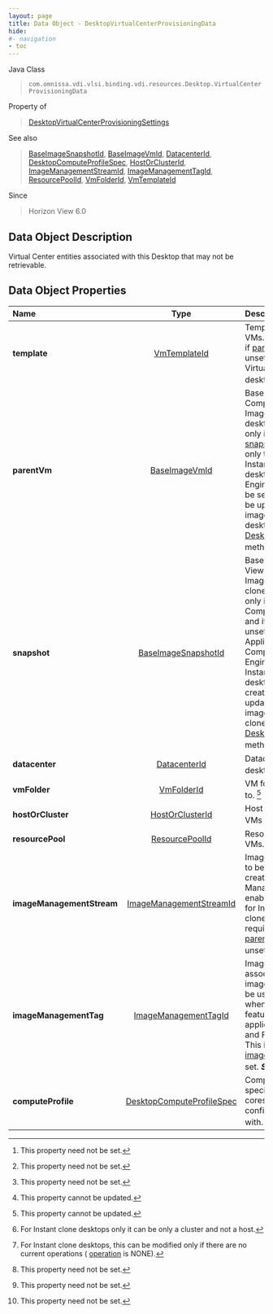 ```yaml
---
layout: page
title: Data Object - DesktopVirtualCenterProvisioningData
hide:
#- navigation
- toc
---
```






Java Class
> `com.omnissa.vdi.vlsi.binding.vdi.resources.Desktop.VirtualCenterProvisioningData`

Property of
> [DesktopVirtualCenterProvisioningSettings](vdi.resources.Desktop.VirtualCenterProvisioningSettings.md#field_detail)

See also
> [BaseImageSnapshotId](vdi.entity.BaseImageSnapshotId.md), [BaseImageVmId](vdi.entity.BaseImageVmId.md), [DatacenterId](vdi.entity.DatacenterId.md), [DesktopComputeProfileSpec](vdi.resources.Desktop.ComputeProfileSpec.md), [HostOrClusterId](vdi.entity.HostOrClusterId.md), [ImageManagementStreamId](vdi.entity.ImageManagementStreamId.md), [ImageManagementTagId](vdi.entity.ImageManagementTagId.md), [ResourcePoolId](vdi.entity.ResourcePoolId.md), [VmFolderId](vdi.entity.VmFolderId.md), [VmTemplateId](vdi.entity.VmTemplateId.md)

Since
> Horizon View 6.0


## Data Object Description

Virtual Center entities associated with this Desktop that may not be retrievable.

## Data Object Properties

 Name | Type | Description
:---|:---:|:---
**template**| [VmTemplateId](vdi.entity.VmTemplateId.md)|  Template to deploy full clone VMs. Must be set if and only if [parentVm](vdi.resources.Desktop.VirtualCenterProvisioningData.md#parentVm) and [snapshot](vdi.resources.Desktop.VirtualCenterProvisioningData.md#snapshot) are unset. Applicable only to Virtual Center sourced desktops. [^1]
**parentVm**| [BaseImageVmId](vdi.entity.BaseImageVmId.md)|  Base image VM for View Composer VMs and current Image for Instant clone desktops. Must be set if and only if [template](vdi.resources.Desktop.VirtualCenterProvisioningData.md#template) is unset and [snapshot](vdi.resources.Desktop.VirtualCenterProvisioningData.md#snapshot) is set. Applicable only to View Composer and Instant Clone Engine sourced desktops. For Instant Clone Engine desktops, this must be set on creation and cannot be updated. To update base image VM of instant clone desktops use [Desktop_SchedulePushImage](vdi.resources.Desktop.md#schedulePushImage) method. [^1]
**snapshot**| [BaseImageSnapshotId](vdi.entity.BaseImageSnapshotId.md)|  Base image snapshot for View Composer and current Image snapshot for Instant clone desktops. Must be set only in case of View Composer sourced desktops and if and only if [template](vdi.resources.Desktop.VirtualCenterProvisioningData.md#template) is unset and [parentVm](vdi.resources.Desktop.VirtualCenterProvisioningData.md#parentVm) is set. Applicable only to View Composer and Instant Clone Engine sourced desktops. For Instant Clone Engine desktops, this must be set on creation and cannot be updated. To update the base image snapshot of instant clone desktops use [Desktop_SchedulePushImage](vdi.resources.Desktop.md#schedulePushImage) method. [^1]
**datacenter**| [DatacenterId](vdi.entity.DatacenterId.md)|  Datacenter within which the desktop is configured. [^2]
**vmFolder**| [VmFolderId](vdi.entity.VmFolderId.md)|  VM folder to deploy the VMs to. [^2]
**hostOrCluster**| [HostOrClusterId](vdi.entity.HostOrClusterId.md)|  Host or cluster to deploy the VMs in. Note(s) :- [^98] [^99]
**resourcePool**| [ResourcePoolId](vdi.entity.ResourcePoolId.md)|  Resource pool to deploy the VMs.
**imageManagementStream**| [ImageManagementStreamId](vdi.entity.ImageManagementStreamId.md)|  Image management Stream to be used in Desktop creation when Image Management feature is enabled. This is applicable for Instant clone and Full clone Desktops only. This is required when [template](vdi.resources.Desktop.VirtualCenterProvisioningData.md#template), [parentVm](vdi.resources.Desktop.VirtualCenterProvisioningData.md#parentVm) and [snapshot](vdi.resources.Desktop.VirtualCenterProvisioningData.md#snapshot) are unset.  **_Since_** Horizon 7.10 [^1]
**imageManagementTag**| [ImageManagementTagId](vdi.entity.ImageManagementTagId.md)|  Image Management Tag associated with the selected image management stream to be used in Desktop creation when Image Management feature is enabled. This is applicable for Instant clone and Full clone Desktops only. This is required when [imageManagementStream](vdi.resources.Desktop.VirtualCenterProvisioningData.md#imageManagementStream) is set.  **_Since_** Horizon 7.10 [^1]
**computeProfile**| [DesktopComputeProfileSpec](vdi.resources.Desktop.ComputeProfileSpec.md)|  Compute Profile used to specify the CPU, RAM and cores per socket configuration to create VMs with.  **_Since_** Horizon 8.6 [^1]


 


[^1]: This property need not be set.
[^2]: This property cannot be updated.
[^98]: For Instant clone desktops only it can be only a cluster and not a host.
[^99]: For Instant clone desktops, this can be modified only if there are no current operations ( [operation](vdi.resources.Desktop.InstantCloneProvisioningStatusData.md#operation) is NONE).